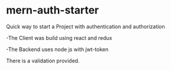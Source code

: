 # mern-auth-starter

Quick way to start a Project with authentication and authorization

-The Client was build using react and redux

-The Backend uses node js with jwt-token

There is a validation provided.
